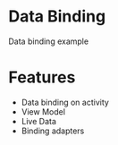 # Data Binding 

Data binding example

# Features

* Data binding on activity
* View Model
* Live Data
* Binding adapters
